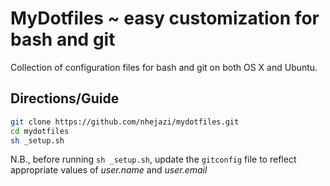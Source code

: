 # MyDotfiles ~ easy customization for bash and git

Collection of configuration files for bash and git on both OS X and Ubuntu.

## Directions/Guide
```bash
git clone https://github.com/nhejazi/mydotfiles.git
cd mydotfiles
sh _setup.sh
```
N.B., before running `sh _setup.sh`, update the `gitconfig` file to reflect appropriate values of _user.name_ and _user.email_
